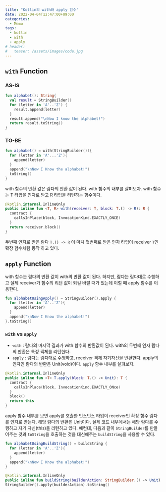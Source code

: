 ```yaml
---
title: "Kotlin의 with와 apply 함수"
date: 2022-04-04T12:47:00+09:00
categories:
  - Memo
tags:
  - kotlin
  - with
  - apply
# header:
#   teaser: /assets/images/code.jpg
---
```


## `with` Function

### AS-IS
```kotlin
fun alphabet(): String{
  val result = StringBuilder()
  for (letter in 'A'..'Z') {
    result.append(letter)
  }
  result.append("\nNow I know the alphabet!")
  return result.toString()
}
```

### TO-BE
```kotlin
fun alphabet() = with(StringBuilder()){
  for (letter in 'A'...'Z'){
    append(letter)
  }
  append("\nNow I Know the alphabet!")
  toString()
}
```
with 함수의 반환 값은 람다의 반환 값이 된다. with 함수의 내부를 살펴보자. with 함수는 T 타입을 인자로 받고 R 타입을 리턴하는 함수이다. 

```kotlin
@kotlin.internal.InlineOnly
public inline fun <T, R> with(receiver: T, block: T.() -> R): R {
  contract {
    callsInPlace(block, InvocationKind.EXACTLY_ONCE)
  }
  return receiver.block()
}
```

두번째 인자로 받은 람다 `T.() -> R` 이 마치 첫번째로 받은 인자 타입이 receiver `T`인 확장 함수처럼 동작 하고 있다. 

## `apply` Function
with 함수는 람다의 반환 값이 with의 반환 값이 된다. 하지만, 람다는 람다대로 수행하고 실제 receiver가 함수의 리턴 값이 되길 바랄 때가 있는데 이럴 때 apply 함수를 이용한다.

```kotlin
fun alphabetUsingApply() = StringBuilder().apply {
  for (letter in 'A'..'Z'){
    append(letter)
  }
  append("\nNow I Know the alphabet!")
}.toString()
```

### `with` vs `apply`
* `with` : 람다의 마지막 결과가 with 함수의 반환값이 된다. with의 두번째 인자 람다의 반환은 특정 객체를 리턴한다.
* `apply` : 람다는 람다대로 수행하고, receiver 객체 자기자신을 반환한다. apply의 인자인 람다의 반환은 Unit(void)이다. `apply` 함수 내부를 살펴보자.

```kotlin
@kotlin.internal.InlineOnly
public inline fun <T> T.apply(block: T.() -> Unit): T {
  contract {
    callsInPlace(block, InvocationKind.EXACTLY_ONce)
  }
  block()
  return this
}
```

apply 함수 내부를 보면 apply를 호출한 인스턴스 타입이 receiver인 확장 함수 람다를 인자로 받는다. 해당 람다의 반환은 Unit이다. 실제 코드 내부에서는 해당 람다를 수행하고 자기 자신(this)을 리턴하고 있다. 예컨대, 다음과 같이 `StringBuilder`를 만들어주는 것과 `toString`을 호출하는 것을 대신해주는 `buildString`을 사용할 수 있다.

```kotlin
fun alphabetUsingBuildString() = buildString {
  for (letter in 'A'..'Z'){
    append(letter)
  }
  append("\nNow I Know the alphabet!")
}

@kotlin.internal.InlineOnly
public inline fun buildString(builderAction: StringBuilder.() -> Unit): String =
StringBuilder().apply(builderAction).toString()
```